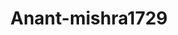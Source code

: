 ---
title: Anant-mishra1729
github: https://github.com/Anant-mishra1729
mode: dark
transition: 2.3s
score: 99.3
archetype:
- Little Bit of Everything
- Dynamic
- Editor’s Choice
---